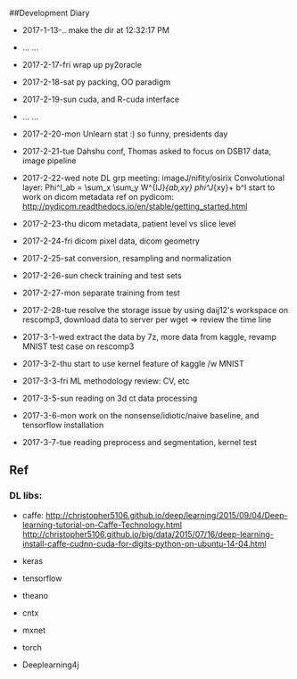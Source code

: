 ##Development Diary 
- 2017-1-13-.. make the dir at 12:32:17 PM
- ... ...
- 2017-2-17-fri wrap up py2oracle
- 2017-2-18-sat py packing, OO paradigm
- 2017-2-19-sun cuda, and R-cuda interface
- ... ...
- 2017-2-20-mon Unlearn stat :) so funny, presidents day
- 2017-2-21-tue Dahshu conf, Thomas asked to focus on DSB17 data, image pipeline
- 2017-2-22-wed note DL grp meeting: imageJ/nifity/osirix 
Convolutional layer:
Phi^I_ab = \sum_x \sum_y W^{IJ}_{ab,xy} phi^J_{xy}+ b^I
start to work on dicom metadata
ref on pydicom: http://pydicom.readthedocs.io/en/stable/getting_started.html
- 2017-2-23-thu dicom metadata, patient level vs slice level
- 2017-2-24-fri dicom pixel data, dicom geometry
- 2017-2-25-sat conversion, resampling and normalization 
- 2017-2-26-sun check training and test sets
- 2017-2-27-mon separate training from test
- 2017-2-28-tue resolve the storage issue by using daij12's workspace on rescomp3, download data to server per wget
=> review the time line
- 2017-3-1-wed extract the data by 7z, more data from kaggle, revamp MNIST test case on rescomp3 
- 2017-3-2-thu start to use kernel feature of kaggle /w MNIST
- 2017-3-3-fri ML methodology review: CV, etc

- 2017-3-5-sun reading on 3d ct data processing
- 2017-3-6-mon work on the nonsense/idiotic/naive baseline, and tensorflow installation
- 2017-3-7-tue reading preprocess and segmentation, kernel test



## Ref

### DL libs:
- caffe: 
http://christopher5106.github.io/deep/learning/2015/09/04/Deep-learning-tutorial-on-Caffe-Technology.html
http://christopher5106.github.io/big/data/2015/07/16/deep-learning-install-caffe-cudnn-cuda-for-digits-python-on-ubuntu-14-04.html
- keras
- tensorflow
- theano

- cntx
- mxnet

- torch
- Deeplearning4j
